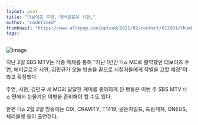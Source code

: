 ```yaml
---
layout: post
title: "더보이즈 주연, 에버글로우 시현,"
author: "undefined"
thumbnail: "https://www.allkpop.com/upload/2021/02/content/012001/thumb/1612227689-20210201-theshow.jpg"
tags: 
---
```



![image](https://www.allkpop.com/upload/2021/02/content/012001/1612227689-20210201-theshow.jpg)

지난 2일 SBS MTV는 각종 매체를 통해 "지난 1년간 `더쇼` MC로 활약했던 더보이즈 주연, 에버글로우 시현, 김민규가 오늘 방송을 끝으로 시청자들에게 작별을 고할 예정"이라고 확정했다.

주연, 시현, 김민규 세 MC의 달달한 케미를 좋아하게 된 팬들은 이번 주 SBS MTV `더 쇼` 편에서 눈물겨운 이별을 준비해야 할 수도 있다.

한편 `더쇼` 2월 2일 방송에는 CIX, CRAVITY, T1419, 골든차일드, 드림캐쳐, ONEUS, 체리블렛 등이 출연한다.